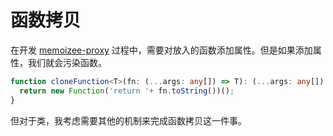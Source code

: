 # 函数拷贝

在开发 [memoizee-proxy](https://github.com/wsafight/memoizee-proxy) 过程中，需要对放入的函数添加属性。但是如果添加属性，我们就会污染函数。

```ts
function cloneFunction<T>(fn: (...args: any[]) => T): (...args: any[]) => T {
  return new Function('return '+ fn.toString())();
}
```

但对于类，我考虑需要其他的机制来完成函数拷贝这一件事。